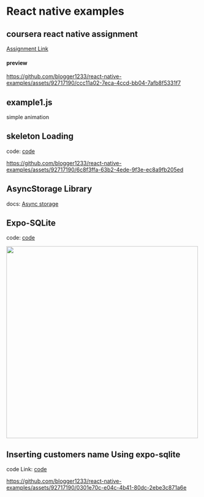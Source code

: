 # React native examples

## coursera react native assignment
  <a href="
https://github.com/blogger1233/react-native-examples/assets/92717190/328cf3ad-cdbe-464d-b8cb-5037f6aefa4a
p">Assignment Link</a>
#### preview


https://github.com/blogger1233/react-native-examples/assets/92717190/ccc11a02-7eca-4ccd-bb04-7afb8f5331f7


## example1.js


simple animation




## skeleton Loading

code: <a href="https://github.com/blogger1233/react-native-examples/tree/main/skeleton-loading">code</a>

https://github.com/blogger1233/react-native-examples/assets/92717190/6c8f3ffa-63b2-4ede-9f3e-ec8a9fb205ed

## AsyncStorage Library

docs: <a href="https://react-native-async-storage.github.io/async-storage/docs/usage/">Async storage</a>

## Expo-SQLite
code: <a href="https://github.com/blogger1233/react-native-examples/SqlLiteExpo.js"> code</a>

<img src="https://github.com/blogger1233/react-native-examples/assets/92717190/fb12366f-425c-4081-b5df-96b7dfa98cb0" height="500">

## Inserting customers name Using expo-sqlite

code Link: <a href="https://github.com/blogger1233/react-native-examples/blob/main/SQLLiteExample.js">code</a>

https://github.com/blogger1233/react-native-examples/assets/92717190/0301e70c-e04c-4b41-80dc-2ebe3c871a6e


